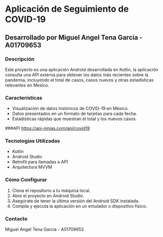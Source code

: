 # Aplicación de Seguimiento de COVID-19
## Desarrollado por Miguel Angel Tena Garcia - A01709653

### Descripción
Este proyecto es una aplicación Android desarrollada en Kotlin, la aplicación consulta una API externa para obtener los datos más recientes sobre la pandemia, incluyendo el total de casos, casos nuevos y otras estadísticas relevantes en Mexico.

### Características
- Visualización de datos históricos de COVID-19 en México.
- Datos presentados en un formato de tarjetas para cada fecha.
- Estadísticas rápidas que muestran el total y los nuevos casos.

###API 
https://api-ninjas.com/api/covid19

### Tecnologías Utilizadas
- Kotlin
- Android Studio
- Retrofit para llamadas a API
- Arquitectura MVVM

### Cómo Configurar
1. Clona el repositorio a tu máquina local.
2. Abre el proyecto en Android Studio.
3. Asegúrate de tener la última versión del Android SDK instalada.
4. Compila y ejecuta la aplicación en un emulador o dispositivo físico.

### Contacto
Miguel Angel Tena Garcia - A01709653
